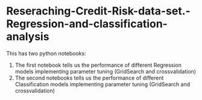 # Reseraching-Credit-Risk-data-set.-Regression-and-classification-analysis
This has two python notebooks: 
1. The first notebook tells us the performance of different Regression models implementing parameter tuning (GridSearch and crossvalidation)
2. The second notebooks tells us the performance of different Classification models implementing parameter tuning (GridSearch and crossvalidation)
